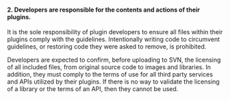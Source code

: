 <h4>2. Developers are responsible for the contents and actions of their plugins.</h4>

It is the sole responsibility of plugin developers to ensure all files within their plugins comply with the guidelines. Intentionally writing code to circumvent guidelines, or restoring code they were asked to remove, is prohibited.

Developers are expected to confirm, before uploading to SVN, the licensing of all included files, from original source code to images and libraries. In addition, they must comply to the terms of use for all third party services and APIs utilized by their plugins. If there is no way to validate the licensing of a library or the terms of an API, then they cannot be used.
